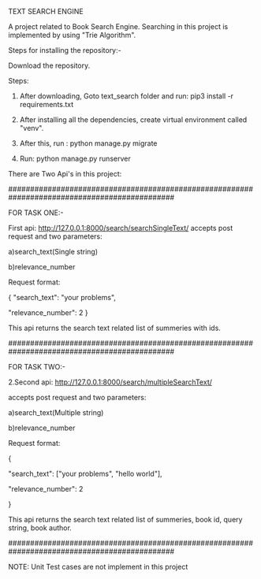 TEXT SEARCH ENGINE

A project related to Book Search Engine. Searching in this project is implemented by using "Trie Algorithm".

Steps for installing the repository:-

Download the repository.

Steps:

1. After downloading, Goto text_search folder and run: pip3 install -r requirements.txt

2. After installing all the dependencies, create virtual environment called "venv".

3. After this, run : python manage.py migrate

4. Run: python manage.py runserver

There are Two Api's in this project:

##############################################################################################

FOR TASK ONE:-

First api: http://127.0.0.1:8000/search/searchSingleText/
accepts post request and two parameters:

a)search_text(Single string)

b)relevance_number

Request format:

{ "search_text": "your problems",

"relevance_number": 2 }

This api returns the search text related list of summeries with ids.

##############################################################################################

FOR TASK TWO:-

2.Second api: http://127.0.0.1:8000/search/multipleSearchText/

accepts post request and two parameters:

a)search_text(Multiple string)

b)relevance_number

Request format:

{

"search_text": ["your problems", "hello world"],

"relevance_number": 2

}

This api returns the search text related list of summeries, book id, query string, book author.

##############################################################################################

NOTE: Unit Test cases are not implement in this project

